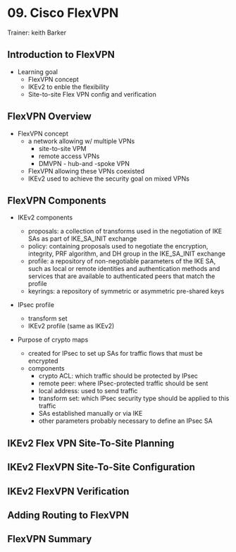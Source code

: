 # 09. Cisco FlexVPN

Trainer: keith Barker


## Introduction to FlexVPN

- Learning goal
  - FlexVPN concept
  - IKEv2 to enble the flexibility
  - Site-to-site Flex VPN config and verification


## FlexVPN Overview

- FlexVPN concept
  - a network allowing w/ multiple VPNs
    - site-to-site VPM
    - remote access VPNs
    - DMVPN - hub-and -spoke VPN
  - FlexVPN allowing these VPNs coexisted
  - IKEv2 used to achieve the security goal on mixed VPNs


## FlexVPN Components

- IKEv2 components
  - proposals: a collection of transforms used in the negotiation of IKE SAs as part of IKE_SA_INIT exchange
  - policy: containing proposals used to negotiate the encryption, integrity, PRF algorithm, and DH group in the IKE_SA_INIT exchange
  - profile: a repository of non-negotiable parameters of the IKE SA, such as local or remote identities and authentication methods and services that are available to authenticated peers that match the profile
  - keyrings: a repository of symmetric or asymmetric pre-shared keys

- IPsec profile
  - transform set
  - IKEv2 profile (same as IKEv2)


- Purpose of crypto maps
  - created for IPsec to set up SAs for traffic flows that must be encrypted
  - components
    - crypto ACL: which traffic should be protected by IPsec
    - remote peer: where IPsec-protected traffic should be sent
    - local address: used to send traffic
    - transform set: which IPsec security type should be applied to this traffic
    - SAs established manually or via IKE
    - other parameters probably necessary to define an IPsec SA



## IKEv2 Flex VPN Site-To-Site Planning




## IKEv2 FlexVPN Site-To-Site Configuration




## IKEv2 FlexVPN Verification




## Adding Routing to FlexVPN




## FlexVPN Summary




